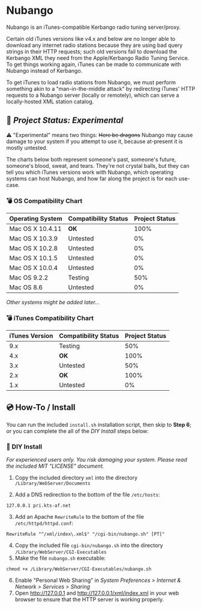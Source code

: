# Nubango

Nubango is an iTunes-compatible Kerbango radio tuning server/proxy.

Certain old iTunes versions like v4.x and below are no longer able to download any internet radio stations because they are using bad query strings in their HTTP requests; such old versions fail to download the Kerbango XML they need from the Apple/Kerbango Radio Tuning Service. To get things working again, iTunes can be made to communicate with Nubango instead of Kerbango.

To get iTunes to load radio stations from Nubango, we must perform something akin to a "man-in-the-middle attack" by redirecting iTunes' HTTP requests to a Nubango server (locally or remotely), which can serve a locally-hosted XML station catalog.

## :construction: *Project Status: Experimental*

:warning: "Experimental" means two things: ~~Here be dragons~~ Nubango may cause damage to your system if you attempt to use it, because at-present it is mostly untested.

The charts below both represent someone's past, someone's future, someone's blood, sweat, and tears. They're not crystal balls, but they can tell you which iTunes versions work with Nubango, which operating systems can host Nubango, and how far along the project is for each use-case.

### :bomb: OS Compatibility Chart

| Operating System | Compatibility Status | Project Status |
| --- | --- | --- |
| Mac OS X 10.4.11 | **OK** | 100% |
| Mac OS X 10.3.9 | Untested | 0% |
| Mac OS X 10.2.8 | Untested | 0% |
| Mac OS X 10.1.5 | Untested | 0% |
| Mac OS X 10.0.4 | Untested | 0% |
| Mac OS 9.2.2 | Testing | 50% |
| Mac OS 8.6 | Untested | 0% |

*Other systems might be added later...*

### :bomb: iTunes Compatibility Chart

| iTunes Version | Compatibility Status | Project Status |
| --- | --- | --- |
| 9.x | Testing | 50% |
| 4.x | **OK** | 100% |
| 3.x | Untested | 50% |
| 2.x | **OK** | 100% |
| 1.x | Untested | 0%

## :cd: How-To / Install

You can run the included `install.sh` installation script, then skip to **Step 6**; or you can complete the all of the *DIY Install* steps below:

### :wrench: DIY Install

*For experienced users only. You risk damaging your system. Please read the included MIT "LICENSE" document.*

1. Copy the included directory `xml` into the directory `/Library/WebServer/Documents`

2. Add a DNS redirection to the bottom of the file `/etc/hosts`:

```
127.0.0.1 pri.kts-af.net
```

3. Add an Apache `RewriteRule` to the bottom of the file `/etc/httpd/httpd.conf`:

```
RewriteRule "^/xml/index\.xml$" "/cgi-bin/nubango.sh" [PT]"
```

4. Copy the included file `cgi-bin/nubango.sh` into the directory `/Library/WebServer/CGI-Executables`
5. Make the file `nubango.sh` executable:

```
chmod +x /Library/WebServer/CGI-Executables/nubango.sh
```

6. Enable "Personal Web Sharing" in *System Preferences > Internet & Network > Services > Sharing*
7. Open http://127.0.0.1 and http://127.0.0.1/xml/index.xml in your web browser to ensure that the HTTP server is working properly.
